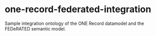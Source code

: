 # one-record-federated-integration
 Sample integration ontology of the ONE Record datamodel and the FEDeRATED semantic model.
